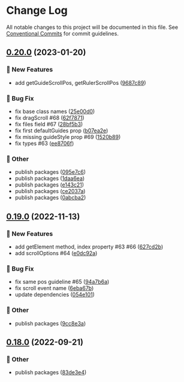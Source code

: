 # Change Log

All notable changes to this project will be documented in this file.
See [Conventional Commits](https://conventionalcommits.org) for commit guidelines.

## [0.20.0](https://github.com/daybrush/guides/blob/master/packages/react-guides/compare/@scena/react-guides@0.19.0...@scena/react-guides@0.20.0) (2023-01-20)


### :rocket: New Features

* add getGuideScrollPos, getRulerScrollPos ([9687c89](https://github.com/daybrush/guides/blob/master/packages/react-guides/commit/9687c89598ab9136c6d26cb06ebba2ca45dc26ae))


### :bug: Bug Fix

* fix base class names ([25e00d0](https://github.com/daybrush/guides/blob/master/packages/react-guides/commit/25e00d08a9e1410134ba6b352ae722af57f5ff38))
* fix dragScroll #68 ([62f7871](https://github.com/daybrush/guides/blob/master/packages/react-guides/commit/62f787157fff4a3ea95c2a840fcb94a6f03ad6bb))
* fix files field #67 ([28bf5b3](https://github.com/daybrush/guides/blob/master/packages/react-guides/commit/28bf5b3bd97cebd94eaf2195f0e99750f14e7ecb))
* fix first defaultGuides prop ([b07ea2e](https://github.com/daybrush/guides/blob/master/packages/react-guides/commit/b07ea2ee9a2f5485a2468323a1e23cfda788163b))
* fix missing guideStyle prop #69 ([1520b89](https://github.com/daybrush/guides/blob/master/packages/react-guides/commit/1520b896c29a2f11d96d55d2dbf51c0c06d9a113))
* fix types #63 ([ee8706f](https://github.com/daybrush/guides/blob/master/packages/react-guides/commit/ee8706f2598045e7693bcb4119a2754c1cb81701))


### :mega: Other

* publish packages ([095e7c6](https://github.com/daybrush/guides/blob/master/packages/react-guides/commit/095e7c670d3bd0bdc168e2f3c11b5dbb8074b26b))
* publish packages ([1daa6ea](https://github.com/daybrush/guides/blob/master/packages/react-guides/commit/1daa6ea441f6c96b8f354953605cd6ac89117878))
* publish packages ([e143c21](https://github.com/daybrush/guides/blob/master/packages/react-guides/commit/e143c2175309bf480ef17731321f6728b8d6bcc2))
* publish packages ([ce2037a](https://github.com/daybrush/guides/blob/master/packages/react-guides/commit/ce2037a18f5f6bbcd750e1fd72cbfc60e3f2c217))
* publish packages ([0abcba2](https://github.com/daybrush/guides/blob/master/packages/react-guides/commit/0abcba24e8b83ea51cf369124e8c2d85fee1ef7e))



## [0.19.0](https://github.com/daybrush/guides/blob/master/packages/react-guides/compare/@scena/react-guides@0.18.0...@scena/react-guides@0.19.0) (2022-11-13)


### :rocket: New Features

* add getElement method, index property #63 #66 ([627cd2b](https://github.com/daybrush/guides/blob/master/packages/react-guides/commit/627cd2bdeb15aeeb41171e5318edc6c4a20ffc7a))
* add scrollOptions #64 ([e0dc92a](https://github.com/daybrush/guides/blob/master/packages/react-guides/commit/e0dc92a9ed417dff071b43a68b065907f8f1b8ad))


### :bug: Bug Fix

* fix same pos guideline #65 ([94a7b6a](https://github.com/daybrush/guides/blob/master/packages/react-guides/commit/94a7b6af76128782fe3e1fa6d5ae3d5ff70b8276))
* fix scroll event name ([6eba67b](https://github.com/daybrush/guides/blob/master/packages/react-guides/commit/6eba67b33c0de50e1c68ff75882889227db663bc))
* update dependencies ([054e101](https://github.com/daybrush/guides/blob/master/packages/react-guides/commit/054e101d1b177bdfefab74bf440a4cb3cf8137be))


### :mega: Other

* publish packages ([9cc8e3a](https://github.com/daybrush/guides/blob/master/packages/react-guides/commit/9cc8e3ae5f83aa1513c1560166c6babbbe31dfd7))



## [0.18.0](https://github.com/daybrush/guides/blob/master/packages/react-guides/compare/@scena/react-guides@0.17.1...@scena/react-guides@0.18.0) (2022-09-21)


### :mega: Other

* publish packages ([83de3e4](https://github.com/daybrush/guides/blob/master/packages/react-guides/commit/83de3e4ae4bad11905939a44dfa2776fe7d6987d))
